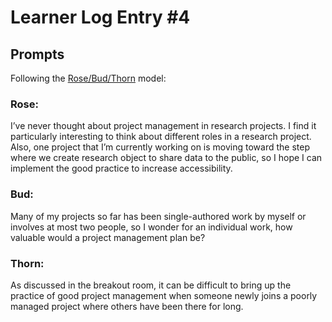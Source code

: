 # Learner Log Entry #4

## Prompts
Following the [Rose/Bud/Thorn](https://www.panoramaed.com/blog/rose-bud-thorn-activity-and-worksheet#:~:text=%22Rose%2C%20Bud%2C%20Thorn%22%20is%20a%20mindful%20design%2D,day%2C%20week%2C%20or%20month.) model:

### Rose:
I’ve never thought about project management in research projects. I find it particularly interesting to think about different roles in a research project. Also, one project that I’m currently working on is moving toward the step where we create research object to share data to the public, so I hope I can implement the good practice to increase accessibility.


### Bud: 
Many of my projects so far has been single-authored work by myself or involves at most two people, so I wonder for an individual work, how valuable would a project management plan be? 


### Thorn: 
As discussed in the breakout room, it can be difficult to bring up the practice of good project management when someone newly joins a poorly managed project where others have been there for long.


